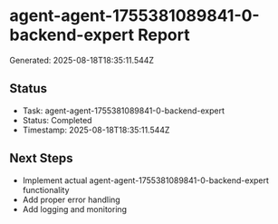 # agent-agent-1755381089841-0-backend-expert Report

Generated: 2025-08-18T18:35:11.544Z

## Status
- Task: agent-agent-1755381089841-0-backend-expert
- Status: Completed
- Timestamp: 2025-08-18T18:35:11.544Z

## Next Steps
- Implement actual agent-agent-1755381089841-0-backend-expert functionality
- Add proper error handling
- Add logging and monitoring
